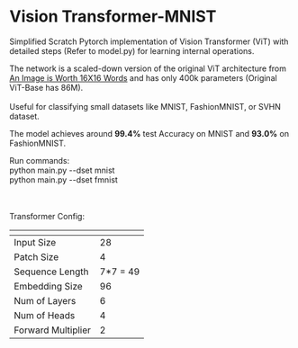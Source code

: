 # Vision Transformer-MNIST
Simplified Scratch Pytorch implementation of Vision Transformer (ViT) with detailed steps (Refer to model.py) for learning internal operations.

The network is a scaled-down version of the original ViT architecture from [An Image is Worth 16X16 Words](https://arxiv.org/pdf/2010.11929.pdf) and has only 400k parameters (Original ViT-Base has 86M). <br><br>  Useful for classifying small datasets like MNIST, FashionMNIST, or SVHN dataset.

The model achieves around **99.4%** test Accuracy on MNIST and **93.0%** on FashionMNIST.

Run commands: <br>
python main.py --dset mnist <br>
python main.py --dset fmnist

<br><br>
Transformer Config:

 | <!-- -->    | <!-- -->    |
--- | --- | 
Input Size | 28 |
Patch Size | 4 | 
Sequence Length | 7*7 = 49 |
Embedding Size | 96 | 
Num of Layers | 6 | 
Num of Heads | 4 | 
Forward Multiplier | 2 | 
